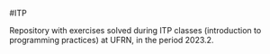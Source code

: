 #ITP

Repository with exercises solved during ITP classes (introduction to programming practices) at UFRN, in the period 2023.2.
